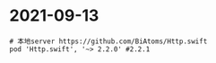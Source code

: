 # 2021-09-13

```
# 本地server https://github.com/BiAtoms/Http.swift
pod 'Http.swift', '~> 2.2.0' #2.2.1
```